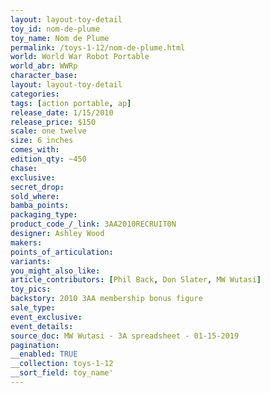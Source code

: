 ```yaml
---
layout: layout-toy-detail 
toy_id: nom-de-plume
toy_name: Nom de Plume
permalink: /toys-1-12/nom-de-plume.html
world: World War Robot Portable
world_abr: WWRp
character_base: 
layout: layout-toy-detail
categories: 
tags: [action portable, ap] 
release_date: 1/15/2010
release_price: $150 
scale: one twelve
size: 6 inches
comes_with: 
edition_qty: ~450
chase: 
exclusive: 
secret_drop: 
sold_where: 
bamba_points: 
packaging_type: 
product_code_/_link: 3AA2010RECRUIT0N
designer: Ashley Wood
makers: 
points_of_articulation: 
variants: 
you_might_also_like: 
article_contributors: [Phil Back, Don Slater, MW Wutasi]
toy_pics: 
backstory: 2010 3AA membership bonus figure
sale_type: 
event_exclusive: 
event_details: 
source_doc: MW Wutasi - 3A spreadsheet - 01-15-2019
pagination: 
__enabled: TRUE
__collection: toys-1-12
__sort_field: toy_name'
---
```

